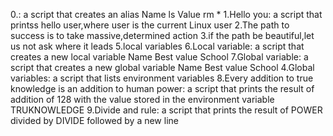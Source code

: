 0.<o>:
a script that creates an alias Name ls Value rm * 
1.Hello you:
a script that printss hello user,where user is the current Linux user
2.The path to success is to take massive,determined action
3.if the path be beautiful,let us not ask where it leads
5.local variables
6.Local variable:
a script that creates a new local variable Name Best value School
7.Global variable:
a script that creates a new global variable Name Best value School
4.Global variables:
a script that lists environment variables
8.Every addition to true knowledge is an addition to human power:
a script that prints the result of addition of 128 with the value stored in the environment variable TRUKNOWLEDGE
9.Divide and rule:
a script that prints the result of POWER divided by DIVIDE followed by a new line
